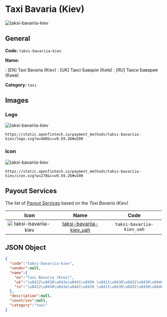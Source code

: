 
# Taxi Bavaria (Kiev) 
![taksi-bavariia-kiev](https://static.openfintech.io/payment_methods/taksi-bavariia-kiev/logo.svg?w=400&c=v0.59.26#w200)  

## General 
**Code:** `taksi-bavariia-kiev` 
 
**Name:** 
 
:	[EN] Taxi Bavaria (Kiev) 
:	[UK] Таксі Баварія (Київ) 
:	[RU] Такси Бавария (Киев) 
 
**Category:** `taxi` 
 

## Images 

### Logo 
![taksi-bavariia-kiev](https://static.openfintech.io/payment_methods/taksi-bavariia-kiev/logo.svg?w=400&c=v0.59.26#w200)  

```
https://static.openfintech.io/payment_methods/taksi-bavariia-kiev/logo.svg?w=400&c=v0.59.26#w200
```  

### Icon 
![taksi-bavariia-kiev](https://static.openfintech.io/payment_methods/taksi-bavariia-kiev/icon.svg?w=278&c=v0.59.26#w100)  

```
https://static.openfintech.io/payment_methods/taksi-bavariia-kiev/icon.svg?w=278&c=v0.59.26#w100
```  

## Payout Services 
 
The list of [Payout Services](/payout-services/) based on the _Taxi Bavaria (Kiev)_ 

|Icon|Name|Code| 
|:---:|:---:|:---:| 
|![taksi-bavariia-kiev](https://static.openfintech.io/payout_methods/taksi-bavariia-kiev/icon.png?w=278&c=v0.59.26#w40) |[taksi-bavariia-kiev_uah](/payout-services/taksi-bavariia-kiev_uah/)|`taksi-bavariia-kiev_uah`| 
 

## JSON Object 

```json
{
  "code":"taksi-bavariia-kiev",
  "vendor":null,
  "name":{
    "en":"Taxi Bavaria (Kiev)",
    "uk":"\u0422\u0430\u043a\u0441\u0456 \u0411\u0430\u0432\u0430\u0440\u0456\u044f (\u041a\u0438\u0457\u0432)",
    "ru":"\u0422\u0430\u043a\u0441\u0438 \u0411\u0430\u0432\u0430\u0440\u0438\u044f (\u041a\u0438\u0435\u0432)"
  },
  "description":null,
  "countries":null,
  "category":"taxi"
}
```  
